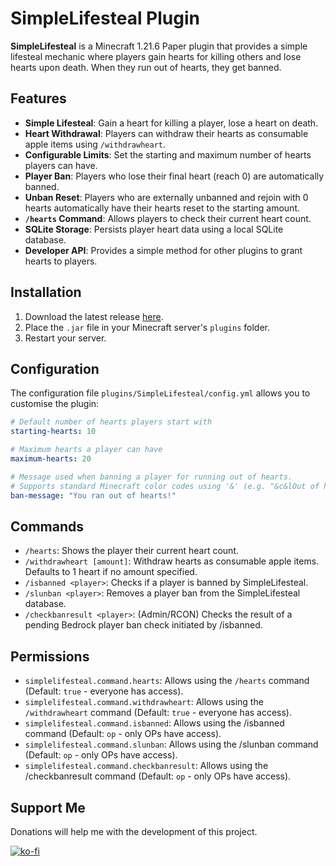 # SimpleLifesteal Plugin

**SimpleLifesteal** is a Minecraft 1.21.6 Paper plugin that provides a simple lifesteal mechanic where players gain hearts for killing others and lose hearts upon death. When they run out of hearts, they get banned.

## Features

- **Simple Lifesteal**: Gain a heart for killing a player, lose a heart on death.
- **Heart Withdrawal**: Players can withdraw their hearts as consumable apple items using `/withdrawheart`.
- **Configurable Limits**: Set the starting and maximum number of hearts players can have.
- **Player Ban**: Players who lose their final heart (reach 0) are automatically banned.
- **Unban Reset**: Players who are externally unbanned and rejoin with 0 hearts automatically have their hearts reset to the starting amount.
- **`/hearts` Command**: Allows players to check their current heart count.
- **SQLite Storage**: Persists player heart data using a local SQLite database.
- **Developer API**: Provides a simple method for other plugins to grant hearts to players.

## Installation

1. Download the latest release [here](https://github.com/Jelly-Pudding/simplelifesteal/releases/latest).
2. Place the `.jar` file in your Minecraft server's `plugins` folder.
3. Restart your server.

## Configuration

The configuration file `plugins/SimpleLifesteal/config.yml` allows you to customise the plugin:

```yaml
# Default number of hearts players start with
starting-hearts: 10

# Maximum hearts a player can have
maximum-hearts: 20

# Message used when banning a player for running out of hearts.
# Supports standard Minecraft color codes using '&' (e.g. "&c&lOut of hearts!").
ban-message: "You ran out of hearts!"
```

## Commands

- `/hearts`: Shows the player their current heart count.
- `/withdrawheart [amount]`: Withdraw hearts as consumable apple items. Defaults to 1 heart if no amount specified.
- `/isbanned <player>`: Checks if a player is banned by SimpleLifesteal.
- `/slunban <player>`: Removes a player ban from the SimpleLifesteal database.
- `/checkbanresult <player>`: (Admin/RCON) Checks the result of a pending Bedrock player ban check initiated by /isbanned.

## Permissions

- `simplelifesteal.command.hearts`: Allows using the `/hearts` command (Default: `true` - everyone has access).
- `simplelifesteal.command.withdrawheart`: Allows using the `/withdrawheart` command (Default: `true` - everyone has access).
- `simplelifesteal.command.isbanned`: Allows using the /isbanned command (Default: `op` - only OPs have access).
- `simplelifesteal.command.slunban`: Allows using the /slunban command (Default: `op` - only OPs have access).
- `simplelifesteal.command.checkbanresult`: Allows using the /checkbanresult command (Default: `op` - only OPs have access).

## Support Me
Donations will help me with the development of this project.

[![ko-fi](https://ko-fi.com/img/githubbutton_sm.svg)](https://ko-fi.com/K3K715TC1R)
